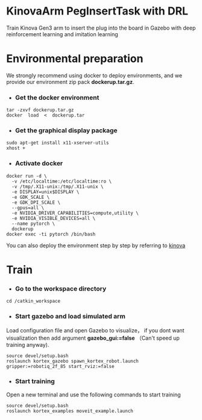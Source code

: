 # KinovaArm PegInsertTask with DRL
Train Kinova Gen3 arm to insert the plug into the board in Gazebo with deep reinforcement learning and imitation learning
# Environmental preparation
We strongly recommend using docker to deploy environments, and we provide our environment zip pack **dockerup.tar.gz**. 
- ### Get the docker environment
 ```
tar -zxvf dockerup.tar.gz
docker  load  <  dockerup.tar
 ```
- ### Get the graphical display package
```
sudo apt-get install x11-xserver-utils
xhost +
```
- ### Activate docker
```
docker run -d \
  -v /etc/localtime:/etc/localtime:ro \
  -v /tmp/.X11-unix:/tmp/.X11-unix \
  -e DISPLAY=unix$DISPLAY \
  -e GDK_SCALE \
  -e GDK_DPI_SCALE \
  --gpus=all \
  -e NVIDIA_DRIVER_CAPABILITIES=compute,utility \
  -e NVIDIA_VISIBLE_DEVICES=all \
  --name pytorch \
  dockerup
docker exec -ti pytorch /bin/bash
```
You can also deploy the environment step by step by referring to  [kinova](https://github.com/Kinovarobotics/ros_kortex)

# Train

- ### Go to the workspace directory

 ```
cd /catkin_workspace
 ```
- ### Start gazebo and load simulated arm
Load configuration file and open Gazebo to visualize， if you dont want visualization then add argument **gazebo_gui:=false** （Can't speed up training anyway).
 ```
source devel/setup.bash
roslaunch kortex_gazebo spawn_kortex_robot.launch gripper:=robotiq_2f_85 start_rviz:=false
 ```
- ### Start training
Open a new terminal and use the following commands to start training
 ```
source devel/setup.bash
roslaunch kortex_examples moveit_example.launch
 ```


